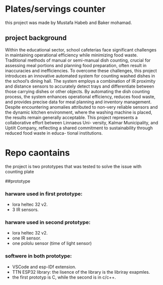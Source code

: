 # Plates/servings counter
this project was made by Mustafa Habeb and Baker mohamad. 
 ## project background

 Within the educational sector, school cafeterias face significant challenges in maintaining operational efficiency while minimizing food waste. Traditional methods of manual or semi-manual dish counting, crucial for assessing meal portions and planning food preparation, often result in inaccuracies and inefficiencies. To overcome these challenges, this project introduces an innovative automated system for counting washed dishes in the school’s dining hall.
The system employs a combination of IR proximity and distance sensors to accurately detect trays and differentiate between those carrying dishes or other objects. By automating the dish counting process, the system enhances operational efficiency, reduces food waste, and provides precise data for meal planning and inventory management. Despite encountering anomalies attributed to non-very reliable sensors and the dynamic kitchen environment, where the washing machine is placed, the results remain generally acceptable.
This project represents a collaborative effort between Linnaeus Uni- versity, Kalmar Municipality, and Uptilt Company, reflecting a shared commitment to sustainability through reduced food waste in educa- tional institutions.

  # Repo caontains
   the project is two prototypes that was tested to solve the issue with counting plate

   ##prototype
   ### harware used in first prototype:
   - lora heltec 32 v2.
   - 3 IR sensors.

   ### harware used in second prototype:
   - lora heltec 32 v2.
   - one IR sensor.
   - one pololu sensor (time of light sensor)


   ### softwere in both prototype:
   - VSCode and esp-IDf extension.
   - TTN ESP32 library: the lisence of the library is the libriray exapmles.
   - the first prototyp is C, while the second is in c/c++.



